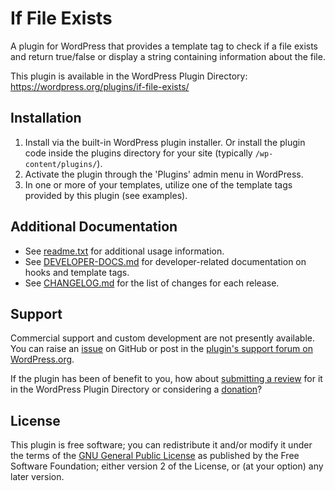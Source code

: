 # If File Exists

A plugin for WordPress that provides a template tag to check if a file exists and return true/false or display a string containing information about the file.

This plugin is available in the WordPress Plugin Directory: https://wordpress.org/plugins/if-file-exists/


## Installation

1. Install via the built-in WordPress plugin installer. Or install the plugin code inside the plugins directory for your site (typically `/wp-content/plugins/`).
2. Activate the plugin through the 'Plugins' admin menu in WordPress.
3. In one or more of your templates, utilize one of the template tags provided by this plugin (see examples).


## Additional Documentation

* See [readme.txt](https://github.com/coffee2code/if-file-exists/blob/master/readme.txt) for additional usage information.
* See [DEVELOPER-DOCS.md](DEVELOPER-DOCS.md) for developer-related documentation on hooks and template tags.
* See [CHANGELOG.md](CHANGELOG.md) for the list of changes for each release.


## Support

Commercial support and custom development are not presently available. You can raise an [issue](https://github.com/coffee2code/if-file-exists/issues) on GitHub or post in the [plugin's support forum on WordPress.org](https://wordpress.org/support/plugin/if-file-exists/).

If the plugin has been of benefit to you, how about [submitting a review](https://wordpress.org/support/plugin/if-file-exists/reviews/) for it in the WordPress Plugin Directory or considering a [donation](https://www.paypal.com/cgi-bin/webscr?cmd=_s-xclick&hosted_button_id=6ARCFJ9TX3522)?


## License

This plugin is free software; you can redistribute it and/or modify it under the terms of the [GNU General Public License](https://www.gnu.org/licenses/gpl-2.0.html) as published by the Free Software Foundation; either version 2 of the License, or (at your option) any later version.